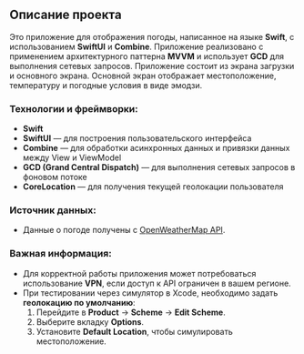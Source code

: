## Описание проекта

Это приложение для отображения погоды, написанное на языке **Swift**, с использованием **SwiftUI** и **Combine**. Приложение реализовано с применением архитектурного паттерна **MVVM** и использует **GCD** для выполнения сетевых запросов.
Приложение состоит из экрана загрузки и основного экрана.
Основной экран отображает местоположение, температуру и погодные условия в виде эмодзи.



### Технологии и фреймворки:
- **Swift**
- **SwiftUI** — для построения пользовательского интерфейса
- **Combine** — для обработки асинхронных данных и привязки данных между View и ViewModel
- **GCD (Grand Central Dispatch)** — для выполнения сетевых запросов в фоновом потоке
- **CoreLocation** — для получения текущей геолокации пользователя

### Источник данных:
- Данные о погоде получены с [OpenWeatherMap API](https://openweathermap.org/api).

### Важная информация:
- Для корректной работы приложения может потребоваться использование **VPN**, если доступ к API ограничен в вашем регионе.
- При тестировании через симулятор в Xcode, необходимо задать **геолокацию по умолчанию**:
  1. Перейдите в **Product** -> **Scheme** -> **Edit Scheme**.
  2. Выберите вкладку **Options**.
  3. Установите **Default Location**, чтобы симулировать местоположение.
